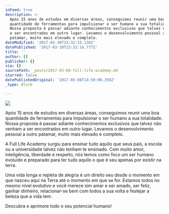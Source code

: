 ```yaml
---
inFeed: true
description: >-
  Após 15 anos de estudos em diversas áreas, conseguimos reunir uma boa
  quantidade de ferramentas para impulsionar o ser humano a sua totalidade.
  Nossa proposta é passar adiante conhecimentos exclusivos que talvez não venham
  a ser encontrados em outro lugar. Levamos o desenvolvimento pessoal a outro
  patamar, muito mais elevado e completo.
dateModified: '2017-03-30T23:32:15.136Z'
datePublished: '2017-03-30T23:32:16.777Z'
title: ''
author: []
publisher: {}
via: {}
sourcePath: _posts/2017-03-08-full-life-academy.md
starred: false
datePublishedOriginal: '2017-03-08T14:59:00.359Z'
_type: Blurb

---
```

![](https://the-grid-user-content.s3-us-west-2.amazonaws.com/19874b9f-f027-4923-b602-d680937db908.png)

Após 15 anos de estudos em diversas áreas, conseguimos reunir uma boa quantidade de ferramentas para impulsionar o ser humano a sua totalidade. Nossa proposta é passar adiante conhecimentos exclusivos que talvez não venham a ser encontrados em outro lugar. Levamos o desenvolvimento pessoal a outro patamar, muito mais elevado e completo.

A Full Life Academy surgiu para ensinar tudo aquilo que seus pais, a escola ou a universidade talvez não tenham te ensinado. Com muito amor, inteligência, liberdade e respeito, nós temos como foco um ser humano evoluído e preparado para ter tudo aquilo o que é seu apenas por existir na terra.

Uma vida longa e repleta de alegria é um direito seu desde o momento em que nasceu aqui na Terra até o momento em que se for. Estamos todos no mesmo nível evolutivo e você merece sim amar e ser amado, ser feliz, ganhar dinheiro, relacionar-se bem com todos a sua volta e festejar a beleza que a vida tem.

Descubra e aprimore todo o seu potencial humano!